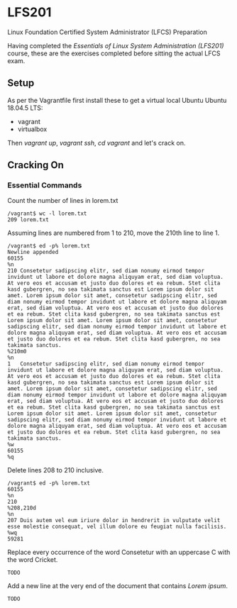 # LFS201

Linux Foundation Certified System Administrator (LFCS) Preparation

Having completed the _Essentials of Linux System Administration (LFS201)_ course, these are the exercises completed before sitting the actual LFCS exam.

## Setup

As per the Vagrantfile first install these to get a virtual local Ubuntu Ubuntu 18.04.5 LTS:

* vagrant
* virtualbox

Then _vagrant up_, _vagrant ssh_, _cd vagrant_ and let's crack on.

## Cracking On

### Essential Commands

Count the number of lines in lorem.txt

```
/vagrant$ wc -l lorem.txt 
209 lorem.txt
```

Assuming lines are numbered from 1 to 210, move the 210th line to line 1.

```
/vagrant$ ed -p% lorem.txt 
Newline appended
60155
%n
210	Consetetur sadipscing elitr, sed diam nonumy eirmod tempor invidunt ut labore et dolore magna aliquyam erat, sed diam voluptua. At vero eos et accusam et justo duo dolores et ea rebum. Stet clita kasd gubergren, no sea takimata sanctus est Lorem ipsum dolor sit amet. Lorem ipsum dolor sit amet, consetetur sadipscing elitr, sed diam nonumy eirmod tempor invidunt ut labore et dolore magna aliquyam erat, sed diam voluptua. At vero eos et accusam et justo duo dolores et ea rebum. Stet clita kasd gubergren, no sea takimata sanctus est Lorem ipsum dolor sit amet. Lorem ipsum dolor sit amet, consetetur sadipscing elitr, sed diam nonumy eirmod tempor invidunt ut labore et dolore magna aliquyam erat, sed diam voluptua. At vero eos et accusam et justo duo dolores et ea rebum. Stet clita kasd gubergren, no sea takimata sanctus.
%210m0
%n
1	Consetetur sadipscing elitr, sed diam nonumy eirmod tempor invidunt ut labore et dolore magna aliquyam erat, sed diam voluptua. At vero eos et accusam et justo duo dolores et ea rebum. Stet clita kasd gubergren, no sea takimata sanctus est Lorem ipsum dolor sit amet. Lorem ipsum dolor sit amet, consetetur sadipscing elitr, sed diam nonumy eirmod tempor invidunt ut labore et dolore magna aliquyam erat, sed diam voluptua. At vero eos et accusam et justo duo dolores et ea rebum. Stet clita kasd gubergren, no sea takimata sanctus est Lorem ipsum dolor sit amet. Lorem ipsum dolor sit amet, consetetur sadipscing elitr, sed diam nonumy eirmod tempor invidunt ut labore et dolore magna aliquyam erat, sed diam voluptua. At vero eos et accusam et justo duo dolores et ea rebum. Stet clita kasd gubergren, no sea takimata sanctus.
%w
60155
%q
```

Delete lines 208 to 210 inclusive.

```
/vagrant$ ed -p% lorem.txt 
60155
%n
210	
%208,210d
%n
207	Duis autem vel eum iriure dolor in hendrerit in vulputate velit esse molestie consequat, vel illum dolore eu feugiat nulla facilisis.   
%wq
59281
```

Replace every occurrence of the word Consetetur with an uppercase C with the word Cricket.

```
TODO
```

Add a new line at the very end of the document that contains _Lorem ipsum_.

```
TODO
``` 